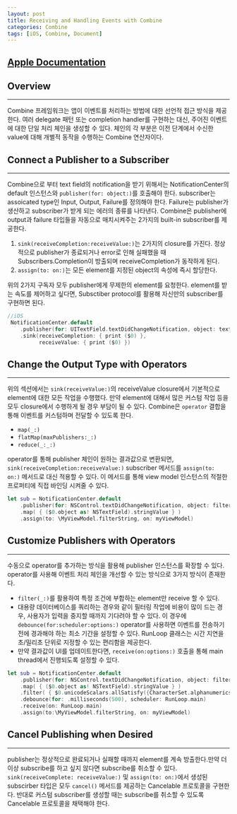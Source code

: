 ```yaml
---
layout: post
title: Receiving and Handling Events with Combine
categories: Combine
tags: [iOS, Combine, Document]
---
```


## [Apple Documentation](https://developer.apple.com/documentation/combine/receiving-and-handling-events-with-combine)

## Overview
---
Combine 프레임워크는 앱이 이벤트를 처리하는 방법에 대한 선언적 접근 방식을 제공한다. 여러 delegate 패턴 또는 completion handler를 구현하는 대신, 주어진 이벤트에 대한 단일 처리 체인을 생성할 수 있다. 체인의 각 부분은 이전 단계에서 수신한 value에 대해 개별적 동작을 수행하는 Combine 연산자이다.

## Connect a Publisher to a Subscriber
---
Combine으로 부터 text field의 notification을 받기 위해서는 NotificationCenter의 default 인스턴스와 `publisher(for: object:)`를 호출해야 한다. subscriber는 assoicated type인 Input, Output, Failure를 정의해야 한다. Failure는 publisher가 생산하고 subscriber가 받게 되는 에러의 종류를 나타낸다. Combine은 publisher에 output과 failure 타입들을 자동으로 매치시켜주는 2가지의 built-in subscriber를 제공한다. 

1. `sink(receiveCompletion:receiveValue:)`는 2가지의 closure를 가진다. 정상적으로 publisher가 종료되거나 error로 인해 실패했을 때 Subscribers.Completion이 방출되며 receiveCompletion가 동작하게 된다.
2. `assign(to: on:)`는 모든 element를 지정된 object의 속성에 즉시 할당한다. 

위의 2가지 구독자 모두 publisher에게 무제한의 element를 요청한다. element를 받는 속도를 제어하고 싶다면, Subsctiber protocol를 활용해 자신만의 subscriber를 구현하면 된다. 

``` swift
//iOS
 NotificationCenter.default
    .publisher(for: UITextField.textDidChangeNotification, object: textfield)
    .sink(receiveCompletion: { print ($0) },
          receiveValue: { print ($0) })
```


## Change the Output Type with Operators
---
위의 섹션에서는 `sink(receiveValue:)`의 receiveValue closure에서 기본적으로 element에 대한 모든 작업을 수행했다. 만약 element에 대해서 많은 커스텀 작업 등을 모두 closure에서 수행하게 될 경우 부담이 될 수 있다. Combine은 `operator` 결합을 통해 이벤트를 커스텀하며 전달할 수 있도록 한다. 

+ `map(_:)`
+ `flatMap(maxPublishers:_:)`
+ `reduce(_:_:)`
 

operator를 통해 publisher 체인이 원하는 결과값으로 변환되면, `sink(receiveCompletion:receiveValue:)` subscriber 메서드를 `assign(to: on:)` 메서드로 대신 적용할 수 있다. 이 메서드를 통해 view model 인스턴스의 적절한 프로퍼티에 직접 바인딩 시켜줄 수 있다. 

``` swift
let sub = NotificationCenter.default
    .publisher(for: NSControl.textDidChangeNotification, object: filterField)
    .map( { ($0.object as! NSTextField).stringValue } )
    .assign(to: \MyViewModel.filterString, on: myViewModel)
```

## Customize Publishers with Operators 
---
수동으로 operator를 추가하는 방식을 활용해 publisher 인스턴스를 확장할 수 있다. operator를 사용해 이벤트 처리 체인을 개선할 수 있는 방식으로 3가지 방식이 존재한다. 

+ `filter(_:)`를 활용하여 특정 조건에 부합하는 element만 receive 할 수 있다. 
+ 대용량 데이터베이스를 쿼리하는 경우와 같이 필터링 작업에 비용이 많이 드는 경우, 사용자가 입력을 중지할 때까지 기다려야 할 수 있다. 이 경우에 `debounce(for:scheduler:options:)` operator를 사용하면 이벤트를 전송하기 전에 경과해야 하는 최소 기간을 설정할 수 있다. RunLoop 클래스는 시간 지연을 초/밀리초 단위로 지정할 수 있는 편리함을 제공한다. 
+ 만약 결과값이 UI를 업데이트한다면, `receive(on:options:)` 호출을 통해 main thread에서 진행되도록 설정할 수 있다. 

``` swift
let sub = NotificationCenter.default
    .publisher(for: NSControl.textDidChangeNotification, object: filterField)
    .map( { ($0.object as! NSTextField).stringValue } )
    .filter( { $0.unicodeScalars.allSatisfy({CharacterSet.alphanumerics.contains($0)}) } )
    .debounce(for: .milliseconds(500), scheduler: RunLoop.main)
    .receive(on: RunLoop.main)
    .assign(to:\MyViewModel.filterString, on: myViewModel)
```

## Cancel Publishing when Desired
---
publisher는 정상적으로 완료되거나 실패할 때까지 element를 계속 방출한다.만약 더 이상 subscribe를 하고 싶지 않다면 subscribe를 취소할 수 있다. `sink(receiveComplete: receiveValue:)` 및 `assign(to: on:)`에서 생성된 subscirber 타입은 모두 `cancel()` 메서드를 제공하는 Cancelable 프로토콜을 구현한다. 반대로 커스텀 subscriber를 생성할 때는 subscribe를 취소할 수 있도록 Cancelable 프로토콜을 채택해야 한다.
